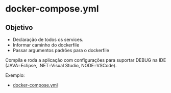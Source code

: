 # docker-compose.yml

## Objetivo

* Declaração de todos os services. 
* Informar caminho do dockerfile
* Passar argumentos padrões para o dockerfile

Compila e roda a aplicação com configurações para suportar DEBUG na IDE (JAVA=Eclipse, .NET=Visual Studio, NODE=VSCode).

Exemplo:
- [docker-compose.yml](../docker-compose.yml)